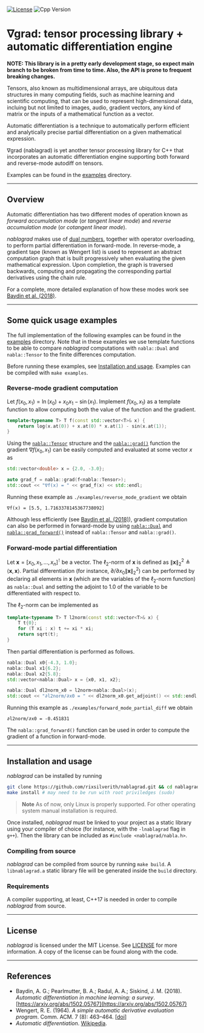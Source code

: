 [![License](https://img.shields.io/github/license/rixsilverith/nablagrad?color=g)](https://mit-license.org/)
![Cpp Version](https://img.shields.io/badge/C%2B%2B-17+-green)

# ∇grad: tensor processing library + automatic differentiation engine

**NOTE: This library is in a pretty early development stage, so expect main branch to be broken
from time to time. Also, the API is prone to frequent breaking changes.**

Tensors, also known as multidimensional arrays, are ubiquitous data structures in many computing fields,
such as machine learning and scientific computing, that can be used to represent high-dimensional data,
incluing but not limited to images, audio, gradient vectors, any kind of matrix or the inputs of a
mathematical function as a vector.

Automatic differentiation is a technique to automatically perform efficient and analytically precise partial
differentiation on a given mathematical expression.

∇grad (nablagrad) is yet another tensor processing library for C++ that incorporates an automatic
differentiation engine supporting both forward and reverse-mode autodiff on tensors.

Examples can be found in the [examples](examples) directory.

---

## Overview

Automatic differentiation has two different modes of operation known as *forward accumulation mode* (or
*tangent linear mode*) and *reverse accumulation mode* (or *cotangent linear mode*).

*nablagrad* makes use of [dual numbers](https://en.wikipedia.org/wiki/Dual_number), together with operator
overloading, to perform partial differentiation in forward-mode. In reverse-mode, a gradient tape (known as
Wengert list) is used to represent an abstract computation graph that is built progressively when evaluating
the given mathematical expression. Upon completion, the graph is traversed backwards, computing and propagating
the corresponding partial derivatives using the chain rule.

For a complete, more detailed explanation of how these modes work see
[Baydin et al. (2018)](https://arxiv.org/abs/1502.05767).

---

## Some quick usage examples

The full implementation of the following examples can be found in the [examples](examples) directory.
Note that in these examples we use template functions to be able to compare *nablagrad* computations with
`nabla::Dual` and `nabla::Tensor` to the finite differences computation.

Before running these examples, see [Installation and usage](#installation-and-usage).
Examples can be compiled with `make examples`.

### Reverse-mode gradient computation

Let $f(x_0, x_1) = \ln(x_0) + x_0x_1 - \sin(x_1)$. Implement $f(x_0, x_1)$ as a template function to allow
computing both the value of the function and the gradient.

```cpp
template<typename T> T f(const std::vector<T>& x) {
    return log(x.at(0)) + x.at(0) * x.at(1) - sin(x.at(1));
}
```

Using the [`nabla::Tensor`](nablagrad/tensor.hpp) structure and the [`nabla::grad()`](nablagrad/core.hpp)
function the gradient $\nabla f(x_0, x_1)$ can be easily computed and evaluated at some vector $x$ as

```cpp
std::vector<double> x = {2.0, -3.0};

auto grad_f = nabla::grad(f<nabla::Tensor>);
std::cout << "∇f(x) = " << grad_f(x) << std::endl;
```

Running these example as `./examples/reverse_mode_gradient` we obtain

```
∇f(x) = [5.5, 1.7163378145367738092]
```

Although less efficiently (see [Baydin et al. (2018)](https://arxiv.org/abs/1502.05767)), gradient computation
can also be performed in forward-mode by using [`nabla::Dual`](nablagrad/dual.hpp) and
[`nabla::grad_forward()`](nablagrad/core.hpp) instead of `nabla::Tensor` and `nabla::grad()`.

### Forward-mode partial differentiation

Let $\mathbf{x} = [x_0, x_1, \ldots, x_n]^\intercal$ be a vector. The $\ell_2$-norm of $\mathbf{x}$ is defined as
$\lVert\mathbf{x}\rVert_2^2\triangleq\langle\mathbf{x}, \mathbf{x}\rangle$. Partial
differentiation (for instance, $\partial /\partial x_0 \lVert\mathbf{x}\rVert_2^2$)
can be performed by declaring all elements in $\mathbf{x}$ (which are the variables of the $\ell_2$-norm function)
as `nabla::Dual` and setting the adjoint to $1.0$ of the variable to be differentiated with respect to.

The $\ell_2$-norm can be implemented as
```cpp
template<typename T> T l2norm(const std::vector<T>& x) {
    T t{0};
    for (T xi : x) t += xi * xi;
    return sqrt(t);
}
```

Then partial differentiation is performed as follows.

```cpp
nabla::Dual x0{-4.3, 1.0};
nabla::Dual x1{6.2};
nabla::Dual x2{5.8};
std::vector<nabla::Dual> x = {x0, x1, x2};

nabla::Dual dl2norm_x0 = l2norm<nabla::Dual>(x);
std::cout << "∂l2norm/∂x0 = " << dl2norm_x0.get_adjoint() << std::endl;
```

Running this example as `./examples/forward_mode_partial_diff` we obtain

```
∂l2norm/∂x0 = -0.451831
```

The `nabla::grad_forward()` function can be used in order to compute the gradient of a function in
forward-mode.

---

## Installation and usage

*nablagrad* can be installed by running

```bash
git clone https://github.com/rixsilverith/nablagrad.git && cd nablagrad
make install # may need to be run with root priviledges (sudo)
```

> **Note** As of now, only Linux is properly supported. For other operating system manual installation
is required.

Once installed, *nablagrad* must be linked to your project as a static library using your
compiler of choice (for instance, with the `-lnablagrad` flag in `g++`). Then the library can
be included as `#include <nablagrad/nabla.h>`.

### Compiling from source

*nablagrad* can be compiled from source by running `make build`. A `libnablagrad.a` static library
file will be generated inside the `build` directory.

### Requirements

A compiler supporting, at least, C++17 is needed in order to compile *nablagrad* from source.

---

## License

*nablagrad* is licensed under the MIT License. See [LICENSE](LICENSE) for more information. A copy of the
license can be found along with the code.

---

## References

- Baydin, A. G.; Pearlmutter, B. A.; Radul, A. A.; Siskind, J. M. (2018). *Automatic differentiation in machine learning: a survey*. [https://arxiv.org/abs/1502.05767](https://arxiv.org/abs/1502.05767)
- Wengert, R. E. (1964). *A simple automatic derivative evaluation program*. Comm. ACM. 7 (8): 463–464. [[doi]](https://doi.org/10.1145%2F355586.364791)
- *Automatic differentiation*. [Wikipedia](https://en.wikipedia.org/wiki/Automatic_differentiation).
